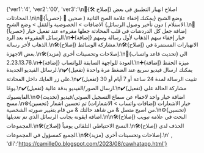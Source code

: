 {'ver1':'4', 'ver2':'00', 'ver3':'\n📌{🛠 إصلاح} اصلاح انهيار التطبيق في بعض المحادثات.\n\n📌{حصرياً} 👻 وضع الشبح {يمكنك إخفاء علامة الصح الثانية ( صحين الاستلام ) دون تأخير وصول الرسائل} الاضافات > الخصوصية والقفل > وضع الشبح.\n📌{حصرياً} إضافة جعل كل الدردشات في قلب المحادثة جعلها مقروءه عند تفعيل خيار الرسائل المقروءه بعد الرد.\n➕{إضافة} خيار إخفاء سهم الذهاب لأول رسالة وسهم الذهاب لأخر رسالة.\n🛠{إصلاح} مشاركة الوسائط.\n🛠{إصلاح} الانهيارات المستمرة في بعض الاجهزة.\n🛠{مزيد} إصلاحات وتحسينات أخرى.\n🎲{تحديث قاعد واتساب} الى 2.23.13.76.\n➕{إضافة} العودة للواجهة السابقة للواتساب.\n➕{إضافة} ميزة الحفظ لرسائل الفيديو الجديدة.\n✔️{تفعيل} يمكنك ارسال فيديو سريع عند الضغط مرة واحدة على زر المايك داخل المحادثة.\n✔️{تفعيل} تثبيت الرسالة لمدة 24 ساعة أو 7 أيام أو 30 يومًا.\n✔️{تفعيل} ارسال الصور/الفيديو بدقة عالية.\n✔️{تفعيل} مشاركة الحالة على الفايسبوك.\n⚙️{تحديث} اضافة خيار واحد لاخفاء عن سماع التسجيل الصوتي/فيديو مسج.\n⚙️{تحسين} خيار الاشعارات (إضافات واتساب > الاشعارات) تم تحسين اشعار من اصبح متصل & من شاهد حالتك & من قام بتغيير صورته الشخصية.\n⚙️{تحسين} اضافة ايقونة بجانب الرسائل الذي تم تعديلها.\n\n🛠{إصلاح} البحث في علامة تبويب المجموعات.\n🛠{إصلاح} النسخ الاحتياطي التلقائي يومياً.\n🛠{إصلاح} الحذف لدى الجميع كمسؤول في المجموعات.\n🛠{مزيد} إصلاحات وتحسينات أخرى.\n' , 'dli':'https://camille0o.blogspot.com/2023/08/cawhatapp.html'}
